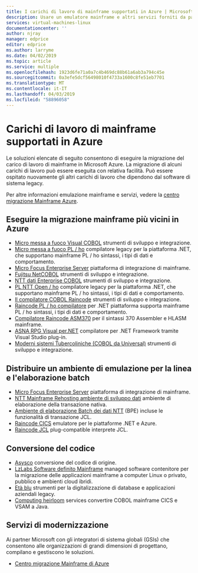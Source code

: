 ```yaml
---
title: I carichi di lavoro di mainframe supportati in Azure | Microsoft Docs
description: Usare un emulatore mainframe e altri servizi forniti da partner Microsoft riallocare i carichi di lavoro di mainframe, ad esempio i sistemi basati su IBM Z usando Microsoft Azure.
services: virtual-machines-linux
documentationcenter: ''
author: njray
manager: edprice
editor: edprice
ms.author: larryme
ms.date: 04/02/2019
ms.topic: article
ms.service: multiple
ms.openlocfilehash: 1923d6fe71a0a7c4b469dc88b61a6ab3a794c45e
ms.sourcegitcommit: 0a3efe5dcf56498010f4733a1600c8fe51eb7701
ms.translationtype: MT
ms.contentlocale: it-IT
ms.lasthandoff: 04/03/2019
ms.locfileid: "58896058"
---
```

# <a name="mainframe-workloads-supported-on-azure"></a>Carichi di lavoro di mainframe supportati in Azure

Le soluzioni elencate di seguito consentono di eseguire la migrazione del carico di lavoro di mainframe in Microsoft Azure. La migrazione di alcuni carichi di lavoro può essere eseguita con relativa facilità. Può essere ospitato nuovamente gli altri carichi di lavoro che dipendono dal software di sistema legacy. 

Per altre informazioni emulazione mainframe e servizi, vedere la [centro migrazione Mainframe Azure](https://azure.microsoft.com/migration/mainframe/).

## <a name="migrate-mainframe-closer-to-azure"></a>Eseguire la migrazione mainframe più vicini in Azure

- [Micro messa a fuoco Visual COBOL](https://www.microfocus.com/products/visual-cobol/) strumenti di sviluppo e integrazione.
- [Micro messa a fuoco PL / ho](https://www.microfocus.com/campaign/download/pli-modernization/) compilatore legacy per la piattaforma .NET, che supportano mainframe PL / ho sintassi, i tipi di dati e comportamento.
- [Micro Focus Enterprise Server](https://www.microfocus.com/products/enterprise-suite/enterprise-server/) piattaforma di integrazione di mainframe.
- [Fujitsu NetCOBOL](https://www.fujitsu.com/global/products/software/developer-tool/netcobol/) strumenti di sviluppo e integrazione.
- [NTT dati Enterprise COBOL](https://www.nttdataservices.com/en-ie/services/application-modernization-services) strumenti di sviluppo e integrazione.
- [PL NTT Open / ho](https://www.nttdataservices.com/en-ie/services/application-modernization-services) compilatore legacy per la piattaforma .NET, che supportano mainframe PL / ho sintassi, i tipi di dati e comportamento.
- [Il compilatore COBOL Raincode](https://www.raincode.com/products/cobol/) strumenti di sviluppo e integrazione.
- [Raincode PL / ho compilatore](https://www.raincode.com/products/pli/) per .NET piattaforma supporta mainframe PL / ho sintassi, i tipi di dati e comportamento.
- [Compilatore Raincode ASM370](https://www.raincode.com/technical-landscape/asm370/) per il sintassi 370 Assembler e HLASM mainframe.
- [ASNA RPG Visual per.NET](https://asna.com/us/products/visual-rpg) compilatore per .NET Framework tramite Visual Studio plug-in.
- [Moderni sistemi Tubercoliniche (COBOL da Universal)](https://modernsystems.com/automatic-cobol-to-java-conversion/) strumenti di sviluppo e integrazione.

## <a name="deploy-an-emulation-environment-for-online-and-batch-processing"></a>Distribuire un ambiente di emulazione per la linea e l'elaborazione batch

- [Micro Focus Enterprise Server](https://www.microfocus.com/products/enterprise-suite/enterprise-server/) piattaforma di integrazione di mainframe.
- [NTT Mainframe Rehosting ambiente di sviluppo dati](https://us.nttdata.com/en/-/media/assets/white-paper/apps-mainframe-re-hosting-development-environment-whitepaper.pdf) ambiente di elaborazione della transazione nativa.
- [Ambiente di elaborazione Batch dei dati NTT](https://us.nttdata.com/en/-/media/assets/white-paper/apps-mainframe-re-hosting-development-environment-whitepaper.pdf) (BPE) incluse le funzionalità di transazione JCL.
- [Raincode CICS](https://www.raincode.com/technical-landscape/cics/) emulatore per le piattaforme .NET e Azure.
- [Raincode JCL](https://www.raincode.com/products/jcl/) plug-compatible interprete JCL.

## <a name="code-conversion"></a>Conversione del codice

- [Asysco](https://www.asysco.com/azure-cloud/) conversione del codice di origine.
- [LzLabs Software definito Mainframe](https://www.lzlabs.com/) managed software contenitore per la migrazione delle applicazioni mainframe a computer Linux o privato, pubblico e ambienti cloud ibridi.
- [Età blu](https://www.bluage.com/) strumenti per la digitalizzazione di database e applicazioni aziendali legacy.
- [Computing heirloom](https://www.heirloomcomputing.com/tag/convert-cobol-to-java/) services convertire COBOL mainframe CICS e VSAM a Java.

## <a name="modernization-services"></a>Servizi di modernizzazione

Ai partner Microsoft con gli integratori di sistema globali (GSIs) che consentono alle organizzazioni di grandi dimensioni di progettano, compilano e gestiscono le soluzioni. 

- [Centro migrazione Mainframe di Azure](https://azure.microsoft.com/migration/mainframe/)
